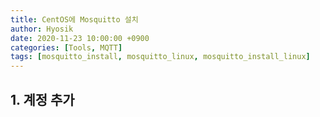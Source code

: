 ```yaml
---
title: CentOS에 Mosquitto 설치
author: Hyosik
date: 2020-11-23 10:00:00 +0900
categories: [Tools, MQTT]
tags: [mosquitto_install, mosquitto_linux, mosquitto_install_linux]
---
```


## 1. 계정 추가
